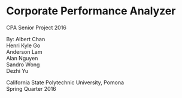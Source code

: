 # Corporate Performance Analyzer
CPA Senior Project 2016

By:
Albert Chan <br />
Henri Kyle Go <br />
Anderson Lam <br />
Alan Nguyen <br />
Sandro Wong <br />
Dezhi Yu <br />

California State Polytechnic University, Pomona <br />
Spring Quarter 2016
